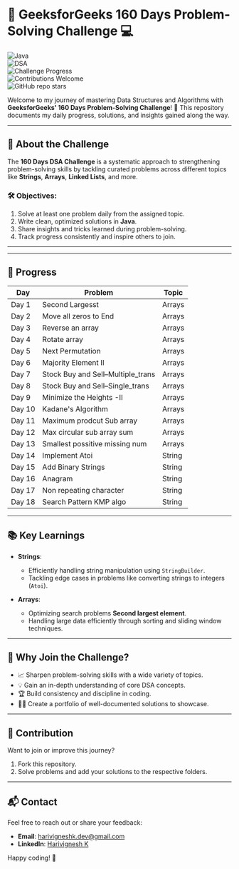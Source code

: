 # 🚀 GeeksforGeeks 160 Days Problem-Solving Challenge 💻  

![Java](https://img.shields.io/badge/Language-Java-orange)  
![DSA](https://img.shields.io/badge/Topic-Data%20Structures%20%26%20Algorithms-blue)  
![Challenge Progress](https://img.shields.io/badge/Progress-3%25-brightgreen)  
![Contributions Welcome](https://img.shields.io/badge/Contributions-Welcome-yellowgreen)  
![GitHub repo stars](https://img.shields.io/github/stars/yourusername/160-Days-GFG?style=social)  

Welcome to my journey of mastering Data Structures and Algorithms with **GeeksforGeeks' 160 Days Problem-Solving Challenge**! 🌟 This repository documents my daily progress, solutions, and insights gained along the way.

---

## 📖 About the Challenge  

The **160 Days DSA Challenge** is a systematic approach to strengthening problem-solving skills by tackling curated problems across different topics like **Strings**, **Arrays**, **Linked Lists**, and more.  

### 🛠 Objectives:  
1. Solve at least one problem daily from the assigned topic.  
2. Write clean, optimized solutions in **Java**.  
3. Share insights and tricks learned during problem-solving.  
4. Track progress consistently and inspire others to join.  

---


---

## 📂 Progress  

| **Day**  | **Problem**                       | **Topic**           |
|----------|-----------------------------------|---------------------|
| Day 1    | Second Largesst                   | Arrays              |
| Day 2    | Move all zeros to End             | Arrays              |
| Day 3    | Reverse an array                  | Arrays              | 
| Day 4    | Rotate array                      | Arrays              |
| Day 5    | Next Permutation                  | Arrays              |
| Day 6    | Majority Element II               | Arrays              |
| Day 7    | Stock Buy and Sell–Multiple_trans | Arrays              |
| Day 8    | Stock Buy and Sell–Single_trans   | Arrays              |
| Day 9    | Minimize the Heights -II          | Arrays              |
| Day 10   | Kadane's Algorithm                | Arrays              |
| Day 11   | Maximum prodcut Sub array         | Arrays              |
| Day 12   | Max circular sub array sum        | Arrays              |
| Day 13   | Smallest  possitive missing num   | Arrays              |
| Day 14   | Implement Atoi                    | String              |
| Day 15   | Add Binary Strings                | String              |
| Day 16   | Anagram                           | String              |
| Day 17   | Non repeating character           | String              |
| Day 18   | Search Pattern KMP algo           | String              |


---

## 📚 Key Learnings  

- **Strings**:  
  - Efficiently handling string manipulation using `StringBuilder`.  
  - Tackling edge cases in problems like converting strings to integers (`Atoi`).  

- **Arrays**:  
  - Optimizing search problems **Second largest element**.  
  - Handling large data efficiently through sorting and sliding window techniques.  

---

## 🌟 Why Join the Challenge?  

- 📈 Sharpen problem-solving skills with a wide variety of topics.  
- 💡 Gain an in-depth understanding of core DSA concepts.  
- 🏆 Build consistency and discipline in coding.  
- 👨‍💻 Create a portfolio of well-documented solutions to showcase.  

---

## 🤝 Contribution  

Want to join or improve this journey?  
1. Fork this repository.  
2. Solve problems and add your solutions to the respective folders.  

---

## 📬 Contact  

Feel free to reach out or share your feedback:  
- **Email**: [harivigneshk.dev@gmail.com](mailto:harivigneshk.dev@gmail.com)  
- **LinkedIn**: [Harivignesh K](https://linkedin.com/in/-hari-k)  

Happy coding! 🚀

